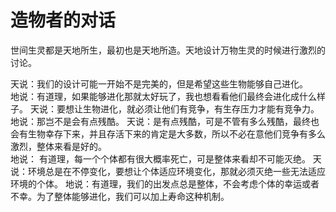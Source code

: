 # 造物者的对话



世间生灵都是天地所生，最初也是天地所造。天地设计万物生灵的时候进行激烈的讨论。   

天说：我们的设计可能一开始不是完美的，但是希望这些生物能够自己进化。  
地说：有道理，如果能够进化那就太好玩了，我也想看看他们最终会进化成什么样子。
天说：要想让生物进化，就必须让他们有竞争，有生存压力才能有竞争力。
地说：那岂不是会有点残酷。
天说：是有点残酷，可是不管有多么残酷，最终也会有生物幸存下来，并且存活下来的肯定是大多数，所以不必在意他们竞争有多么激烈，整体来看是好的。  
地说： 有道理，每一个个体都有很大概率死亡，可是整体来看却不可能灭绝。
天说：环境总是在不停变化，要想让个体适应环境变化，那就必须灭绝一些无法适应环境的个体。
地说：有道理，我们的出发点总是整体，不会考虑个体的幸运或者不幸。为了整体能够进化，我们可以加上寿命这种机制。